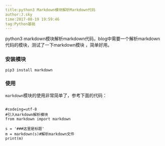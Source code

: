 ```yaml
---
title:python3 Markdown模块解析Markdown代码
author:J.sky
time:2017-08-19 19:59:46
tag:Python基础
---
```


python3 markdown模块解析markdown代码，blog中需要一个解析markdown代码的模块，测试了一下markdown模块 ，简单好用。

### 安装模块

`pip3 install markdown`


### 使用

`markdown`模块的使用非常简单了，参考下面的代码：

<pre><code class="python">
#codeing=utf-8
#引入markdown解析模块
from markdown import markdown

s = '###这里是标题'
m = markdown(s)#解析markdown文件
print(m)
</code></pre>